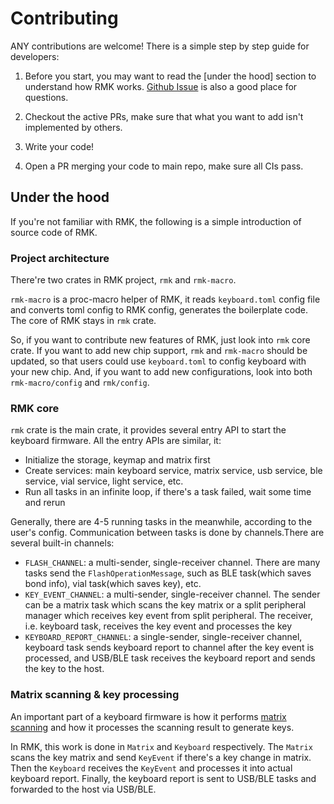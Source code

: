 # Contributing

ANY contributions are welcome! There is a simple step by step guide for developers:

1. Before you start, you may want to read the [under the hood] section to understand how RMK works. [Github Issue](https://github.com/haobogu/rmk/issues) is also a good place for questions.

2. Checkout the active PRs, make sure that what you want to add isn't implemented by others.

3. Write your code!

4. Open a PR merging your code to main repo, make sure all CIs pass.

## Under the hood

If you're not familiar with RMK, the following is a simple introduction of source code of RMK.

### Project architecture

There're two crates in RMK project, `rmk` and `rmk-macro`.

`rmk-macro` is a proc-macro helper of RMK, it reads `keyboard.toml` config file and converts toml config to RMK config, generates the boilerplate code. The core of RMK stays in `rmk` crate.

So, if you want to contribute new features of RMK, just look into `rmk` core crate. If you want to add new chip support, `rmk` and `rmk-macro` should be updated, so that users could use `keyboard.toml` to config keyboard with your new chip. And, if you want to add new configurations, look into both `rmk-macro/config` and `rmk/config`.

### RMK core

`rmk` crate is the main crate, it provides several entry API to start the keyboard firmware. All the entry APIs are similar, it:

- Initialize the storage, keymap and matrix first
- Create services: main keyboard service, matrix service, usb service, ble service, vial service, light service, etc.
- Run all tasks in an infinite loop, if there's a task failed, wait some time and rerun

Generally, there are 4-5 running tasks in the meanwhile, according to the user's config. Communication between tasks is done by channels.There are several built-in channels: 

- `FLASH_CHANNEL`: a multi-sender, single-receiver channel. There are many tasks send the `FlashOperationMessage`, such as BLE task(which saves bond info), vial task(which saves key), etc.
- `KEY_EVENT_CHANNEL`: a multi-sender, single-receiver channel. The sender can be a matrix task which scans the key matrix or a split peripheral manager which receives key event from split peripheral. The receiver, i.e. keyboard task, receives the key event and processes the key
- `KEYBOARD_REPORT_CHANNEL`: a single-sender, single-receiver channel, keyboard task sends keyboard report to channel after the key event is processed, and USB/BLE task receives the keyboard report and sends the key to the host.

### Matrix scanning & key processing

An important part of a keyboard firmware is how it performs [matrix scanning](https://en.wikipedia.org/wiki/Keyboard_matrix_circuit) and how it processes the scanning result to generate keys.

In RMK, this work is done in `Matrix` and `Keyboard` respectively. The `Matrix` scans the key matrix and send `KeyEvent` if there's a key change in matrix. Then the `Keyboard` receives the `KeyEvent` and processes it into actual keyboard report. Finally, the keyboard report is sent to USB/BLE tasks and forwarded to the host via USB/BLE.

